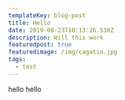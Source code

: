 ```yaml
---
templateKey: blog-post
title: Hello
date: 2019-08-23T10:13:26.530Z
description: Will this work
featuredpost: true
featuredimage: /img/cagatio.jpg
tags:
  - test
---
```

hello hello
